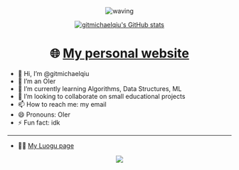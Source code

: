 <div align="center">

![waving](https://capsule-render.vercel.app/api?type=waving&height=120&color=gradient&text=Welcome)

[![gitmichaelqiu's GitHub stats](https://github-readme-stats.vercel.app/api?username=gitmichaelqiu)](https://github.com/anuraghazra/github-readme-stats)

# 🌐 [My personal website](https://gitmichaelqiu.github.io/)

</div>

- 👋 Hi, I’m @gitmichaelqiu
- 👀 I’m an OIer
- 🌱 I’m currently learning Algorithms, Data Structures, ML
- 💞️ I’m looking to collaborate on small educational projects
- 📫 How to reach me: my email
- 😄 Pronouns: OIer
- ⚡ Fun fact: idk

---

- 🧑‍💻 [My Luogu page](https://www.luogu.com.cn/user/1050603)

<div align="center">

![](https://capsule-render.vercel.app/api?type=waving&height=120&color=gradient&section=footer)

</div>

<!---
gitmichaelqiu/gitmichaelqiu is a ✨ special ✨ repository because its `README.md` (this file) appears on your GitHub profile.
You can click the Preview link to take a look at your changes.
--->
